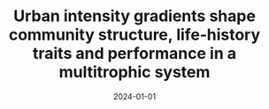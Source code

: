 ---
title: "Urban intensity gradients shape community structure, life‐history traits and performance in a multitrophic system"
collection: publications
permalink: /publication/2024-urban-intensity-gradients
excerpt: 'This study examines how urban intensity affects insect communities and their interactions. (3 citations)'
date: 2024-01-01
venue: 'Insect Conservation and Diversity'
paperurl: 'https://doi.org/10.1111/icad.12649'
citation: 'Casanelles‐Abella, J., Pellissier, L., Aleixo, C., Orti, M.A., Chiron, F., Deguines, N., ... & Moretti, M. (2024). Urban intensity gradients shape community structure, life‐history traits and performance in a multitrophic system. Insect Conservation and Diversity, 17(2), 243-258.'
category: 'manuscripts'
--- 